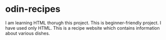# odin-recipes
I am learning HTML thorugh this project.
This is beginner-friendly project.
I have used only HTML.
This is a recipe website which contains information about various dishes.